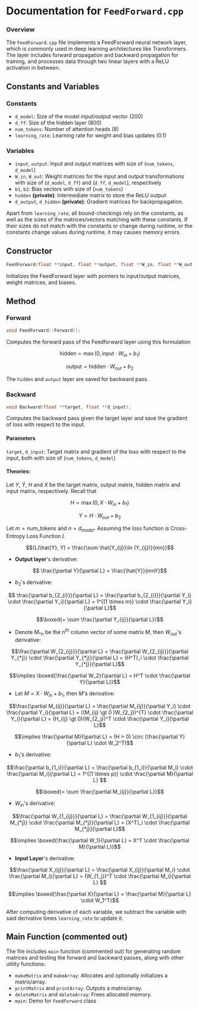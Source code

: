 # Documentation for `FeedForward.cpp`

### Overview
The `FeedForward.cpp` file implements a FeedForward neural network layer, which is commonly used in deep learning architectures like Transformers. The layer includes forward propagation and backward propagation for training, and processes data through two linear layers with a ReLU activation in between.
## Constants and Variables
### Constants
- `d_model`: Size of the model input/output vector (200)
- `d_ff`: Size of the hidden layer (800)
- `num_tokens`: Number of attention heads (8)
- `learning_rate`: Learning rate for weight and bias updates (0.1)
### Variables
- `input`, `output`: Input and output matrices with size of (`num_tokens`, `d_model`)
- `W_in`, `W_out`: Weight matrices for the input and output transformations with size of (`d_model`, `d_ff`) and (`d_ff`, `d_model`), respectively
- `b1`, `b2`: Bias vectors with size of (`num_tokens`)
- `hidden` **(private)**: Intermediate matrix to store the ReLU output
- `d_output`, `d_hidden` **(private)**: Gradient matrices for backpropagation.

Apart from `learning_rate`, all bound-checkings rely on the constants, as well as the sizes of the matrices/vectors matching with these constants. If their sizes do not match with the constants or change during runtime, or the constants change values during runtime, it may causes memory errors.

## Constructor
```cpp
FeedForward(float **input, float **output, float **W_in, float **W_out, float *b1, float *b2);
```
Initializes the FeedForward layer with pointers to input/output matrices, weight matrices, and biases.

## Method
### Forward
```cpp
void FeedForward::Forward();
```
Computes the forward pass of the Feedforward layer using this formulation
```math
 \text{hidden} = \max(0, \text{input} \cdot W_{in} + b_1)
```
```math
\text{output} = \text{hidden} \cdot W_{out} + b_2
```
The `hidden` and `output` layer are saved for backward pass.

### Backward
```cpp
void Backward(float **target, float **d_input);
```
Computes the backward pass given the target layer and save the gradient of loss with respect to the input.
#### Parameters
`target`, `d_input`: Target matrix and gradient of the loss with respect to the input, both with size of (`num_tokens`, `d_model`)
#### Theories:
Let $`Y`$, $`\hat{Y}`$, $`H`$ and $`X`$ be the target matrix, output matrix, hidden matrix and input matrix, respectively. Recall that
```math
H = \max(0, X \cdot W_{in} + b_1)
```
```math
Y = H \cdot W_{out} + b_2
```
Let $`m = \text{num\_tokens}`$ and $`n = d_{model}`$. Assuming the loss function is Cross-Entropy Loss Function $L$
```math
{L(\hat{Y}, Y) = \frac{\sum \hat{Y_{ij}}\ln (Y_{ij})}{mn}}
```
- **Output layer**'s derivative:
```math
 \frac{\partial Y}{\partial L} = \frac{\hat{Y}}{mnY}
```

- $b_2$'s derivative:
```math
 \frac{\partial b_{2_{i}}}{\partial L} = \frac{\partial b_{2_{i}}}{\partial Y_i} \cdot \frac{\partial Y_i}{\partial L}
= 1^{(1 \times m)} \cdot \frac{\partial Y_i}{\partial L}
```
```math
\boxed{= \sum \frac{\partial Y_{ij}}{\partial L}}
```

- Denote $M_{*n}$ be the $n^\text{th}$ column vector of some matrix $M$, then $W_{out}$'s derivative:
```math
\frac{\partial W_{2_{ij}}}{\partial L} = \frac{\partial W_{2_{ij}}}{\partial Y_{*j}} 
\cdot \frac{\partial Y_{*j}}{\partial L} = (H^T)_i \cdot \frac{\partial Y_{*j}}{\partial L}
```
```math
\implies 
\boxed{\frac{\partial W_2}{\partial L} = H^T \cdot \frac{\partial Y}{\partial L}}
```

- Let $M=X \cdot W_{in} + b_1$, then $M$'s derivative:
```math
\frac{\partial M_{ij}}{\partial L} = \frac{\partial M_{ij}}{\partial Y_i} \cdot \frac{\partial Y_i}{\partial L} =
((M_{ij} \gt 0 )W_{2_j})^{T} \cdot \frac{\partial Y_i}{\partial L} = (H_{ij} \gt 0)(W_{2_j})^T \cdot \frac{\partial Y_i}{\partial L}
```
```math
\implies \frac{\partial M}{\partial L}
= (H > 0) \circ (\frac{\partial Y}{\partial L} \cdot W_2^T)
```

- $b_1$'s derivative:
```math
\frac{\partial b_{1_i}}{\partial L} = \frac{\partial b_{1_i}}{\partial M_i} \cdot \frac{\partial M_i}{\partial L} = 1^{(1 \times p)} \cdot \frac{\partial M}{\partial L} 
```
```math
\boxed{= \sum \frac{\partial M_{ij}}{\partial L}}
```

- $W_{in}$'s derivative:
```math
\frac{\partial W_{1_{ij}}}{\partial L} = \frac{\partial W_{1_{ij}}}{\partial M_{*j}} \cdot \frac{\partial M_{*j}}{\partial L} = (X^T)_i \cdot \frac{\partial M_{*j}}{\partial L}
```
```math
\implies \boxed{\frac{\partial W_1}{\partial L} = X^T \cdot \frac{\partial M}{\partial L}}
```

- **Input Layer**'s derivative:
```math
\frac{\partial X_{ij}}{\partial L} = \frac{\partial X_{ij}}{\partial M_i} \cdot \frac{\partial M_i}{\partial L} = (W_{1_j})^T \cdot \frac{\partial M_i}{\partial L} 
```
```math
\implies \boxed{\frac{\partial X}{\partial L} = \frac{\partial M}{\partial L} \cdot W_1^T}
```

After computing derivative of each variable, we subtract the variable with said derivative times `learning_rate` to update it.

## Main Function (commented out)
The file includes `main` function (commented out) for generating random matrices and testing the forward and backward passes, along with other utility functions:
- `makeMatrix` and `makeArray`: Allocates and optionally initializes a matrix/array.
- `printMatrix` and `printArray`: Outputs a matrix/array.
- `deleteMatrix` and `deleteArray`: Frees allocated memory.
- `main`: Demo for `FeedForward` class